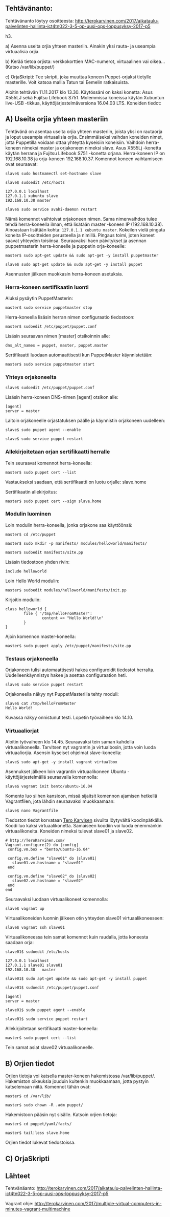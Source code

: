 ## Tehtävänanto:
Tehtävänanto löytyy osoitteesta: http://terokarvinen.com/2017/aikataulu-palvelinten-hallinta-ict4tn022-3-5-op-uusi-ops-loppusyksy-2017-p5

h3.

a) Asenna useita orjia yhteen masteriin. Ainakin yksi rauta- ja useampia virtuaalisia orjia.

b) Kerää tietoa orjista: verkkokorttien MAC-numerot, virtuaalinen vai oikea… (Katso /var/lib/puppet/)

c) OrjaSkripti: Tee skripti, joka muuttaa koneen Puppet-orjaksi tietylle masterille. Voit katsoa mallia Tatun tai Eemelin ratkaisuista. 

Aloitin tehtävän 11.11.2017 klo 13.30. Käytössäni on kaksi konetta: Asus X555LJ sekä Fujitsu Lifebook S751. Molemmissa koneissa käytän Xubuntun live-USB -tikkua, käyttöjärjestelmäversiona 16.04.03 LTS. Koneiden tiedot:


## A) Useita orjia yhteen masteriin
Tehtävänä on asentaa useita orjia yhteen masteriin, joista yksi on rautaorja ja loput useampia virtuaalisia orjia. Ensimmäiseksi vaihdan koneiden nimet, jotta Puppetilla voidaan ottaa yhteyttä kyseisiin koneisiin. Vaihdoin herra-koneen nimeksi master ja orjakoneen nimeksi slave. Asus X555Lj -konetta käytän herrana ja Fujitsu Lifebook S751 -konetta orjana. Herra-koneen IP on 192.168.10.38 ja orja-koneen 192.168.10.37. Komennot koneen vaihtamiseen ovat seuraavat:

```slave$ sudo hostnamectl set-hostname slave```

```slave$ sudoedit /etc/hosts```

```
127.0.0.1 localhost
127.0.1.1 xubuntu slave
192.168.10.38 master
```
```slave$ sudo service avahi-daemon restart```

Nämä komennot vaihtoivat orjakoneen nimen. Sama nimenvaihdos tulee tehdä herra-koneella ilman, että lisätään master -koneen IP (192.168.10.38). Ainoastaan lisätään kohta: ```127.0.1.1 xubuntu master```. 
Kokeilen vielä pingata koneita IP-osoitteiden perusteella ja nimillä. Pingaus toimi, joten koneet saavat yhteyden toisiinsa. Seuraavaksi haen päivitykset ja asennan puppetmasterin herra-koneelle ja puppetin orja-koneelle:

```master$ sudo apt-get update && sudo apt-get -y install puppetmaster```

```slave$ sudo apt-get update && sudo apt-get -y install puppet```

Asennusten jälkeen muokkasin herra-koneen asetuksia.

### Herra-koneen sertifikaatin luonti
Aluksi pysäytin PuppetMasterin:

```master$ sudo service puppetmaster stop```

Herra-koneella lisäsin herran nimen configuraatio tiedostoon:

```master$ sudoedit /etc/puppet/puppet.conf```

Lisäsin seuraavan nimen [master] otsikoinnin alle:

```dns_alt_names = puppet, master, puppet.master```

Sertifikaatti luodaan automaattisesti kun PuppetMaster käynnistetään:

```master$ sudo service puppetmaster start```

### Yhteys orjakoneelta

```slave$ sudoedit /etc/puppet/puppet.conf```

Lisäsin herra-koneen DNS-nimen [agent] otsikon alle:
```
[agent]
server = master
```

Laitoin orjakoneelle orjastatuksen päälle ja käynnistin orjakoneen uudelleen:

```slave$ sudo puppet agent --enable```

```slave$ sudo service puppet restart```

### Allekirjoitetaan orjan sertifikaatti herralle
Tein seuraavat komennot herra-koneella:

```master$ sudo puppet cert --list```

Vastaukseksi saadaan, että sertifikaatti on luotu orjalle: slave.home

Sertifikaatin allekirjoitus:

```master$ sudo puppet cert --sign slave.home```

### Modulin luominen
Loin modulin herra-koneella, jonka orjakone saa käyttöönsä:

```master$ cd /etc/puppet```

```master$ sudo mkdir -p manifests/ modules/helloworld/manifests/```

```master$ sudoedit manifests/site.pp```

Lisäsin tiedostoon yhden rivin:

```include helloworld```

Loin Hello World modulin:

```master$ sudoedit modules/helloworld/manifests/init.pp```

Kirjoitin modulin:

```
class helloworld {
        file { '/tmp/helloFromMaster':
                content => "Hello World!\n"
        }
}
```

Ajoin komennon master-koneella:

```master$ sudo puppet apply /etc/puppet/manifests/site.pp```

### Testaus orjakoneella
Orjakoneen tulisi automaattisesti hakea configuroidit tiedostot herralta. Uudelleenkäynnistys hakee ja asettaa configuraation heti.

```slave$ sudo service puppet restart```

Orjakoneella näkyy nyt PuppetMasterilla tehty moduli:

```
slave$ cat /tmp/helloFromMaster
Hello World!
```

Kuvassa näkyy onnistunut testi. Lopetin työvaiheen klo 14.10.
### Virtuaaliorjat

Aloitin työvaiheen klo 14.45.
Seuraavaksi tein saman kahdella virtuaalikoneella. Tarvitsen nyt vagrantin ja virtualboxin, jotta voin luoda virtuaaliorjia. Asensin kyseiset ohjelmat slave-koneella:

```slave$ sudo apt-get -y install vagrant virtualbox```

Asennukset jälkeen loin vagrantin virtuaalikoneen Ubuntu -käyttöjärjestelmällä seuraavalla komennolla:

```slave$ vagrant init bento/ubuntu-16.04```

Komento luo siihen kansioon, missä sijaitsit komennon ajamisen hetkellä Vagrantfilen, jota lähdin seuraavaksi muokkaamaan:

```slave$ nano Vagrantfile```

Tiedoston tiedot korvataan [Tero Karvisen](http://terokarvinen.com/2017/multiple-virtual-computers-in-minutes-vagrant-multimachine) sivuilta löytyvältä koodinpätkällä. Koodi luo kaksi virtuaalikonetta. Samaiseen koodiin voi luoda enemmänkin virtuaalikoneita. Koneiden nimeksi tulevat slave01 ja slave02.

```
# http://TeroKarvinen.com/
Vagrant.configure(2) do |config|
 config.vm.box = "bento/ubuntu-16.04"

 config.vm.define "slave01" do |slave01|
   slave01.vm.hostname = "slave01"
 end

 config.vm.define "slave02" do |slave02|
   slave02.vm.hostname = "slave02"
 end
end
```
Seuraavaksi luodaan virtuaalikoneet komennolla:

```slave$ vagrant up```

Virtuaalikoneiden luonnin jälkeen otin yhteyden slave01 virtuaalikoneeseen:

```slave$ vagrant ssh slave01```

Virtuaalikoneessa tein samat komennot kuin raudalla, jotta koneesta saadaan orja:

```slave01$ sudoedit /etc/hosts```

```
127.0.0.1 localhost
127.0.1.1 slave01 slave01
192.168.10.38   master
```

```slave01$ sudo apt-get update && sudo apt-get -y install puppet```

```slave01$ sudoedit /etc/puppet/puppet.conf```

```
[agent]
server = master
```

```slave01$ sudo puppet agent --enable```

```slave01$ sudo service puppet restart```

Allekirjoitetaan sertifikaatti master-koneella:

```master$ sudo puppet cert --list```



Tein samat asiat slave02 virtuaalikoneelle.

## B) Orjien tiedot

Orjien tietoja voi katsella master-koneen hakemistossa /var/lib/puppet/. Hakemiston oikeuksia jouduin kuitenkin muokkaamaan, jotta pystyin katselemaan niitä. Komennot tähän ovat:

```master$ cd /var/lib/```

```master$ sudo chown -R .adm puppet/```

Hakemistoon pääsin nyt sisälle. Katsoin orjien tietoja:

```master$ cd puppet/yaml/facts/```

```master$ tail|less slave.home```

Orjien tiedot lukevat tiedostoissa.

## C) OrjaSkripti



## Lähteet

Tehtvänäanto: http://terokarvinen.com/2017/aikataulu-palvelinten-hallinta-ict4tn022-3-5-op-uusi-ops-loppusyksy-2017-p5

Vagrant ohje: http://terokarvinen.com/2017/multiple-virtual-computers-in-minutes-vagrant-multimachine


